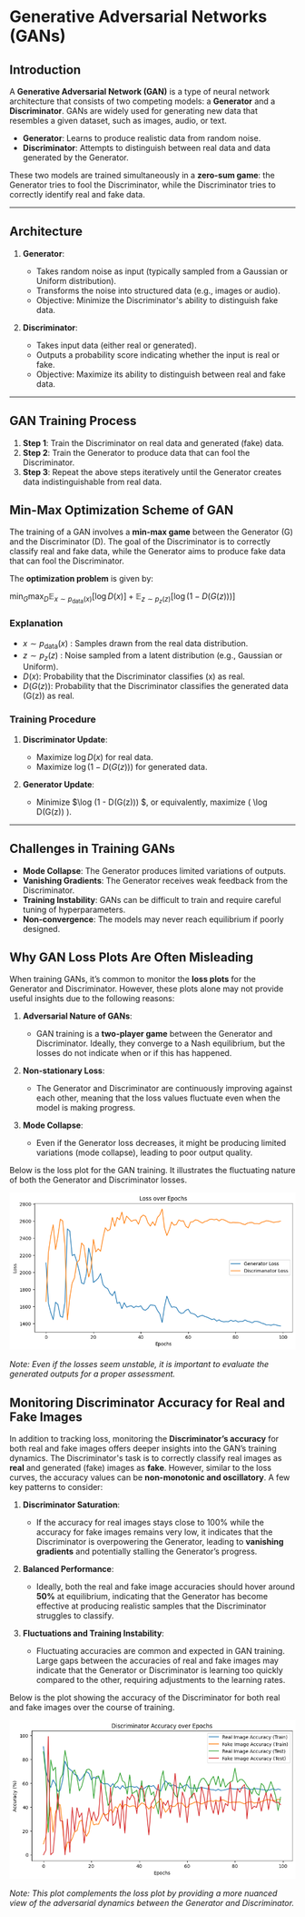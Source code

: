 # Generative Adversarial Networks (GANs)

## Introduction

A **Generative Adversarial Network (GAN)** is a type of neural network architecture that consists of two competing models: a **Generator** and a **Discriminator**. GANs are widely used for generating new data that resembles a given dataset, such as images, audio, or text.

- **Generator**: Learns to produce realistic data from random noise.
- **Discriminator**: Attempts to distinguish between real data and data generated by the Generator.

These two models are trained simultaneously in a **zero-sum game**: the Generator tries to fool the Discriminator, while the Discriminator tries to correctly identify real and fake data.

---

## Architecture

1. **Generator**:
   - Takes random noise as input (typically sampled from a Gaussian or Uniform distribution).
   - Transforms the noise into structured data (e.g., images or audio).
   - Objective: Minimize the Discriminator's ability to distinguish fake data.

2. **Discriminator**:
   - Takes input data (either real or generated).
   - Outputs a probability score indicating whether the input is real or fake.
   - Objective: Maximize its ability to distinguish between real and fake data.

---

## GAN Training Process

1. **Step 1**: Train the Discriminator on real data and generated (fake) data.
2. **Step 2**: Train the Generator to produce data that can fool the Discriminator.
3. **Step 3**: Repeat the above steps iteratively until the Generator creates data indistinguishable from real data.

## Min-Max Optimization Scheme of GAN

The training of a GAN involves a **min-max game** between the Generator \(G\) and the Discriminator \(D\). The goal of the Discriminator is to correctly classify real and fake data, while the Generator aims to produce fake data that can fool the Discriminator.


The **optimization problem** is given by:

$\min _ G \max _ D \mathbb{E} _ {x \sim p _ {\text{data}}(x)} [\log D(x)] + \mathbb{E} _ {z \sim p _ z(z)} [\log (1 - D(G(z)))]$

### Explanation

- $x \sim p _ {\text{data}}(x)$ : Samples drawn from the real data distribution.
- $z \sim p _ z(z)$ : Noise sampled from a latent distribution (e.g., Gaussian or Uniform).
- $D(x)$: Probability that the Discriminator classifies \(x\) as real.
- $D(G(z))$: Probability that the Discriminator classifies the generated data \(G(z)\) as real.

### Training Procedure

1. **Discriminator Update**:
   - Maximize $\log D(x)$ for real data.
   - Maximize $\log (1 - D(G(z)))$ for generated data.

2. **Generator Update**:
   - Minimize $\log (1 - D(G(z))) $, or equivalently, maximize \( \log D(G(z)) \).



---

## Challenges in Training GANs

- **Mode Collapse**: The Generator produces limited variations of outputs.
- **Vanishing Gradients**: The Generator receives weak feedback from the Discriminator.
- **Training Instability**: GANs can be difficult to train and require careful tuning of hyperparameters.
- **Non-convergence**: The models may never reach equilibrium if poorly designed.

## Why GAN Loss Plots Are Often Misleading

When training GANs, it’s common to monitor the **loss plots** for the Generator and Discriminator. However, these plots alone may not provide useful insights due to the following reasons:

1. **Adversarial Nature of GANs**:
   - GAN training is a **two-player game** between the Generator and Discriminator. Ideally, they converge to a Nash equilibrium, but the losses do not indicate when or if this has happened.

2. **Non-stationary Loss**:
   - The Generator and Discriminator are continuously improving against each other, meaning that the loss values fluctuate even when the model is making progress.

3. **Mode Collapse**:
   - Even if the Generator loss decreases, it might be producing limited variations (mode collapse), leading to poor output quality.


Below is the loss plot for the GAN training. It illustrates the fluctuating nature of both the Generator and Discriminator losses.

![GAN Loss Plot](plots/GAN_Loss.png)

*Note: Even if the losses seem unstable, it is important to evaluate the generated outputs for a proper assessment.*

## Monitoring Discriminator Accuracy for Real and Fake Images

In addition to tracking loss, monitoring the **Discriminator’s accuracy** for both real and fake images offers deeper insights into the GAN’s training dynamics. The Discriminator's task is to correctly classify real images as **real** and generated (fake) images as **fake**. However, similar to the loss curves, the accuracy values can be **non-monotonic and oscillatory**. A few key patterns to consider:

1. **Discriminator Saturation**: 
   - If the accuracy for real images stays close to 100% while the accuracy for fake images remains very low, it indicates that the Discriminator is overpowering the Generator, leading to **vanishing gradients** and potentially stalling the Generator’s progress.

2. **Balanced Performance**:
   - Ideally, both the real and fake image accuracies should hover around **50%** at equilibrium, indicating that the Generator has become effective at producing realistic samples that the Discriminator struggles to classify.

3. **Fluctuations and Training Instability**:
   - Fluctuating accuracies are common and expected in GAN training. Large gaps between the accuracies of real and fake images may indicate that the Generator or Discriminator is learning too quickly compared to the other, requiring adjustments to the learning rates.

Below is the plot showing the accuracy of the Discriminator for both real and fake images over the course of training.

![Discriminator Accuracy Plot](plots/Accuracy.png)

*Note: This plot complements the loss plot by providing a more nuanced view of the adversarial dynamics between the Generator and Discriminator.*


